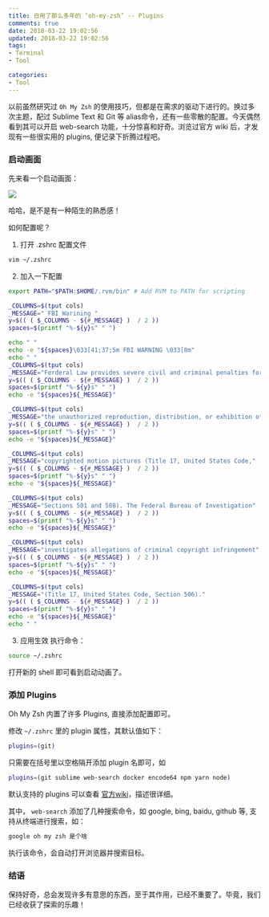 ```yaml
---
title: 白用了那么多年的 ‘oh-my-zsh’ -- Plugins
comments: true
date: 2018-03-22 19:02:56
updated: 2018-03-22 19:02:56
tags:
- Terminal
- Tool

categories:
- Tool
---
```



以前虽然研究过 `Oh My Zsh` 的使用技巧，但都是在需求的驱动下进行的。换过多次主题，配过 Sublime Text 和 Git 等 alias命令，还有一些零散的配置。今天偶然看到其可以开启 web-search 功能，十分惊喜和好奇。浏览过官方 wiki 后，才发现有一些很实用的 plugins, 便记录下折腾过程吧。
<!-- more -->

### 启动画面
先来看一个启动画面：

![](/blog/images/zsh/fbi.png)

哈哈，是不是有一种陌生的熟悉感！

如何配置呢？

1. 打开 .zshrc 配置文件

```zsh
vim ~/.zshrc
```

2. 加入一下配置

```zsh
export PATH="$PATH:$HOME/.rvm/bin" # Add RVM to PATH for scripting

_COLUMNS=$(tput cols)
_MESSAGE=" FBI Warining "
y=$(( ( $_COLUMNS - ${#_MESSAGE} )  / 2 ))
spaces=$(printf "%-${y}s" " ")

echo " "
echo -e "${spaces}\033[41;37;5m FBI WARNING \033[0m"
echo " "
_COLUMNS=$(tput cols)
_MESSAGE="Ferderal Law provides severe civil and criminal penalties for"
y=$(( ( $_COLUMNS - ${#_MESSAGE} )  / 2 ))
spaces=$(printf "%-${y}s" " ")
echo -e "${spaces}${_MESSAGE}"

_COLUMNS=$(tput cols)
_MESSAGE="the unauthorized reproduction, distribution, or exhibition of"
y=$(( ( $_COLUMNS - ${#_MESSAGE} )  / 2 ))
spaces=$(printf "%-${y}s" " ")
echo -e "${spaces}${_MESSAGE}"

_COLUMNS=$(tput cols)
_MESSAGE="copyrighted motion pictures (Title 17, United States Code,"
y=$(( ( $_COLUMNS - ${#_MESSAGE} )  / 2 ))
spaces=$(printf "%-${y}s" " ")
echo -e "${spaces}${_MESSAGE}"

_COLUMNS=$(tput cols)
_MESSAGE="Sections 501 and 508). The Federal Bureau of Investigation"
y=$(( ( $_COLUMNS - ${#_MESSAGE} )  / 2 ))
spaces=$(printf "%-${y}s" " ")
echo -e "${spaces}${_MESSAGE}"

_COLUMNS=$(tput cols)
_MESSAGE="investigates allegations of criminal copyright infringement"
y=$(( ( $_COLUMNS - ${#_MESSAGE} )  / 2 ))
spaces=$(printf "%-${y}s" " ")
echo -e "${spaces}${_MESSAGE}"

_COLUMNS=$(tput cols)
_MESSAGE="(Title 17, United States Code, Section 506)."
y=$(( ( $_COLUMNS - ${#_MESSAGE} )  / 2 ))
spaces=$(printf "%-${y}s" " ")
echo -e "${spaces}${_MESSAGE}"
echo " "
```

3. 应用生效
执行命令：

```zsh
source ~/.zshrc
```

打开新的 shell 即可看到启动动画了。


### 添加 Plugins

Oh My Zsh 内置了许多 Plugins, 直接添加配置即可。

修改 `~/.zshrc` 里的 plugin 属性，其默认值如下：

```zsh
plugins=(git)
```

只需要在括号里以空格隔开添加 plugin 名即可，如

```zsh
plugins=(git sublime web-search docker encode64 npm yarn node)
```

默认支持的 plugins 可以查看 [官方wiki](https://github.com/robbyrussell/oh-my-zsh/wiki/Plugins)，描述很详细。

其中， `web-search` 添加了几种搜索命令，如 google, bing, baidu, github 等, 支持从终端进行搜索，如：

```zsh
google oh my zsh 是个啥
```

执行该命令，会自动打开浏览器并搜索目标。


### 结语
保持好奇，总会发现许多有意思的东西，至于其作用，已经不重要了。毕竟，我们已经收获了探索的乐趣！






